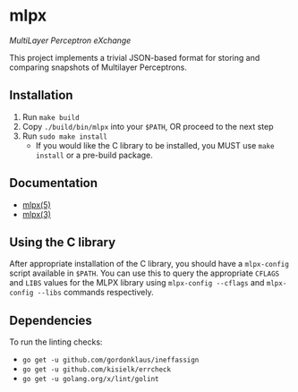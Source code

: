 # mlpx

*MultiLayer Perceptron eXchange*


This project implements a trivial JSON-based format for storing and comparing snapshots of Multilayer Perceptrons. 

## Installation

1. Run `make build`
2. Copy `./build/bin/mlpx` into your `$PATH`, OR proceed to the next step
3. Run `sudo make install`
	* If you would like the C library to be installed, you MUST use
	  `make install` or a pre-build package.

## Documentation

* [mlpx(5)](./doc/5/mlpx.md)
* [mlpx(3)](./doc/3/mlpx.md)

## Using the C library

After appropriate installation of the C library, you should have a
`mlpx-config` script available in `$PATH`. You can use this to query the
appropriate `CFLAGS` and `LIBS` values for the MLPX library using `mlpx-config
--cflags` and `mlpx-config --libs` commands respectively.

## Dependencies

To run the linting checks:

* `go get -u github.com/gordonklaus/ineffassign`
* `go get -u github.com/kisielk/errcheck`
* `go get -u golang.org/x/lint/golint`


